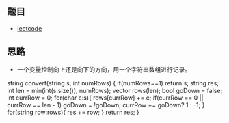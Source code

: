 ## 题目

- [leetcode](https://leetcode-cn.com/problems/zigzag-conversion/solution/)

## 思路

- 一个变量控制向上还是向下的方向，用一个字符串数组进行记录。



string convert(string s, int numRows) {
      if(numRows==1) return s;
      string res;
      int len = min(int(s.size()), numRows);
      vector<string> rows(len);
      bool goDown = false;
      int currRow = 0;
      for(char c:s){
        rows[currRow] += c;
        if(currRow == 0 || currRow == len - 1) goDown = !goDown;
        currRow += goDown? 1 : -1;
      }
      for(string row:rows){
        res += row;
      }
      return res;
    }